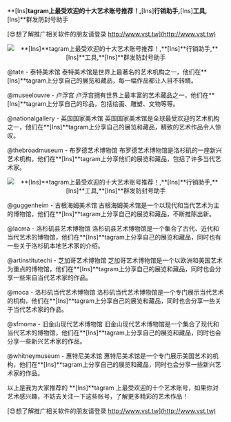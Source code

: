 **[Ins]**tagram上最受欢迎的十大艺术账号推荐！,**[Ins]**行销助手,**[Ins]**工具,**[Ins]**群发防封号助手

[😍想了解推广相关软件的朋友请登录 http://www.vst.tw](http://www.vst.tw)

 <center><img src="https://vst.tw/MP4/tuiguang/png/0.png" alt="**[Ins]**tagram上最受欢迎的十大艺术账号推荐！,**[Ins]**行销助手,**[Ins]**工具,**[Ins]**群发防封号助手"></center>

@tate - 泰特美术馆
泰特美术馆是世界上最著名的艺术机构之一，他们在**[Ins]**tagram上分享自己的展览和藏品，每一幅作品都让人目不转睛。

@museelouvre - 卢浮宫
卢浮宫拥有世界上最丰富的艺术藏品之一，他们在**[Ins]**tagram上分享自己的珍品，包括绘画、雕塑、文物等等。

@nationalgallery - 英国国家美术馆
英国国家美术馆是全球最受欢迎的艺术机构之一，他们在**[Ins]**tagram上分享自己的展览和藏品，精致的艺术作品令人惊叹。

@thebroadmuseum - 布罗德艺术博物馆
布罗德艺术博物馆是洛杉矶的一座新兴艺术机构，他们在**[Ins]**tagram上分享他们的展览和藏品，包括了许多当代艺术家。

 <center><img src="https://vst.tw/MP4/tuiguang/png/8.png" alt="**[Ins]**tagram上最受欢迎的十大艺术账号推荐！,**[Ins]**行销助手,**[Ins]**工具,**[Ins]**群发防封号助手"></center>

@guggenheim - 古根海姆美术馆
古根海姆美术馆是一个以现代和当代艺术为主的博物馆，他们在**[Ins]**tagram上分享自己的展览和藏品，不断推陈出新。

@lacma - 洛杉矶县艺术博物馆
洛杉矶县艺术博物馆是一个集合了古代、近代和当代艺术的博物馆，他们在**[Ins]**tagram上分享自己的展览和藏品，同时也有一些关于洛杉矶本地艺术家的介绍。

@artinstitutechi - 芝加哥艺术博物馆
芝加哥艺术博物馆是一个以欧洲和美国艺术为重点的博物馆，他们在**[Ins]**tagram上分享自己的展览和藏品，同时也会分享一些来自当代艺术家的作品。

@moca - 洛杉矶当代艺术博物馆
洛杉矶当代艺术博物馆是一个专门展示当代艺术的机构，他们在**[Ins]**tagram上分享自己的展览和藏品，同时也会分享一些关于当代艺术家的作品。

@sfmoma - 旧金山现代艺术博物馆
旧金山现代艺术博物馆是一个集合了现代和当代艺术的博物馆，他们在**[Ins]**tagram上分享自己的展览和藏品，同时也会分享一些新兴艺术家的作品。

@whitneymuseum - 惠特尼美术馆
惠特尼美术馆是一个专门展示美国艺术的机构，他们在**[Ins]**tagram上分享自己的展览和藏品，同时也会分享一些新兴艺术家的作品。

以上是我为大家推荐的 **[Ins]**tagram 上最受欢迎的十个艺术账号，如果你对艺术感兴趣，不妨去关注一下这些账号，了解更多精彩的艺术作品！

[😍想了解推广相关软件的朋友请登录 http://www.vst.tw](http://www.vst.tw)



